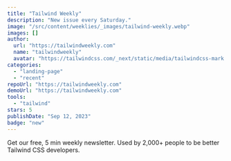 ```yaml
---
title: "Tailwind Weekly"
description: "New issue every Saturday."
image: "/src/content/weeklies/_images/tailwind-weekly.webp"
images: []
author:
  url: "https://tailwindweekly.com"
  name: "tailwindweekly"
  avatar: "https://tailwindcss.com/_next/static/media/tailwindcss-mark.3c5441fc7a190fb1800d4a5c7f07ba4b1345a9c8.svg"
categories:
  - "landing-page"
  - "recent"
repoUrl: "https://tailwindweekly.com"
demoUrl: "https://tailwindweekly.com"
tools:
  - "tailwind"
stars: 5
publishDate: "Sep 12, 2023"
badge: "new"
---
```


<p>
Get our free, 5 min weekly newsletter. Used by 2,000+ people to be better Tailwind CSS developers.
</p>
